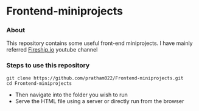 # Frontend-miniprojects
### About
This repository contains some useful front-end miniprojects. I have mainly referred [Fireship.io](https://www.youtube.com/playlist?list=PL0vfts4VzfNjfHKRKkMjm_xUXglH6HtL1) youtube channel

### Steps to use this repository
```
git clone https://github.com/pratham022/Frontend-miniprojects.git
cd Frontend-miniprojects
```
- Then navigate into the folder you wish to run
- Serve the HTML file using a server or directly run from the browser
